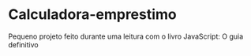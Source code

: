 # Calculadora-emprestimo
 Pequeno projeto feito durante uma leitura com o livro JavaScript: O guia definitivo
